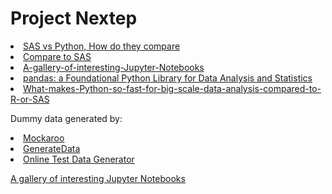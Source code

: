 <h1>Project Nextep</h1>


<il>
<li><a href="http://www.scsug.org/wp-content/uploads/2017/10/db55.pdf">SAS vs Python, How do they compare</a>
<li><a href="https://pandas.pydata.org/pandas-docs/stable/getting_started/comparison/comparison_with_sas.html">Compare to SAS</a>
<li><a href="https://github.com/jupyter/jupyter/wiki/A-gallery-of-interesting-Jupyter-Notebooks">A-gallery-of-interesting-Jupyter-Notebooks</a>
<li><a href="https://www.dlr.de/sc/Portaldata/15/Resources/dokumente/pyhpc2011/submissions/pyhpc2011_submission_9.pdf">pandas: a Foundational Python Library for Data Analysis and Statistics</a>
<li><a href="https://www.quora.com/What-makes-Python-so-fast-for-big-scale-data-analysis-compared-to-R-or-SAS">What-makes-Python-so-fast-for-big-scale-data-analysis-compared-to-R-or-SAS</a>
</il>

<il> Dummy data generated by:
  <li><a href="https://mockaroo.com/">Mockaroo</a>
  <li><a href="https://www.generatedata.com/">GenerateData</a>
  <li><a href="https://www.onlinedatagenerator.com/">Online Test Data Generator</a>  
</il>

<a href="https://github.com/jupyter/jupyter/wiki/A-gallery-of-interesting-Jupyter-Notebooks">A gallery of interesting Jupyter Notebooks<a>